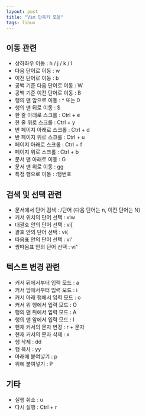 ```yaml
---
layout: post
title: "Vim 단축키 모음"
tags: linux
---
```


## 이동 관련

- 상하좌우 이동 : h / j / k / l
- 다음 단어로 이동 : w
- 이전 단어로 이동 : b
- 공백 기준 다음 단어로 이동 : W
- 공백 기준 이전 단어로 이동 : B
- 행의 맨 앞으로 이동 : ^ 또는 0
- 행의 맨 뒤로 이동 : $
- 한 줄 아래로 스크롤 : Ctrl + e
- 한 줄 위로 스크롤 : Ctrl + y
- 반 페이지 아래로 스크롤 : Ctrl + d
- 반 페이지 위로 스크롤 : Ctrl + u
- 페이지 아래로 스크롤 : Ctrl + f
- 페이지 위로 스크롤 : Ctrl + b
- 문서 맨 아래로 이동 : G
- 문서 맨 위로 이동 : gg
- 특정 행으로 이동 : :행번호

## 검색 및 선택 관련
- 문서에서 단어 검색 : /단어 (다음 단어는 n, 이전 단어는 N)
- 커서 위치의 단어 선택 : viw
- 대괄호 안의 단어 선택 : vi[
- 괄호 안의 단어 선택 : vi(
- 따옴표 안의 단어 선택 : vi'
- 쌍따옴표 안의 단어 선택 : vi"

## 텍스트 변경 관련
- 커서 뒤에서부터 입력 모드 : a
- 커서 앞에서부터 입력 모드 : i
- 커서 아래 행에서 입력 모드 : o
- 커서 위 행에서 입력 모드 : O
- 행의 맨 뒤에서 입력 모드 : A
- 행의 맨 앞에서 입력 모드 : I
- 현재 커서의 문자 변경 : r + 문자
- 현재 커서의 문자 삭제 : x
- 행 삭제 : dd
- 행 복사 : yy
- 아래에 붙여넣기 : p
- 위에 붙여넣기 : P

## 기타
- 실행 취소 : u
- 다시 실행 : Ctrl + r